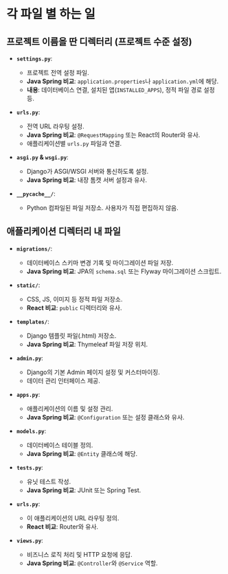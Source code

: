 # 각 파일 별 하는 일

## 프로젝트 이름을 딴 디렉터리 (프로젝트 수준 설정)

- **`settings.py`**:
  - 프로젝트 전역 설정 파일.
  - **Java Spring 비교**: `application.properties`나 `application.yml`에 해당.
  - **내용**: 데이터베이스 연결, 설치된 앱(`INSTALLED_APPS`), 정적 파일 경로 설정 등.

- **`urls.py`**:
  - 전역 URL 라우팅 설정.
  - **Java Spring 비교**: `@RequestMapping` 또는 React의 Router와 유사.
  - 애플리케이션별 `urls.py` 파일과 연결.

- **`asgi.py` & `wsgi.py`**:
  - Django가 ASGI/WSGI 서버와 통신하도록 설정.
  - **Java Spring 비교**: 내장 톰캣 서버 설정과 유사.

- **`__pycache__/`**:
  - Python 컴파일된 파일 저장소. 사용자가 직접 편집하지 않음.

## 애플리케이션 디렉터리 내 파일

- **`migrations/`**:
  - 데이터베이스 스키마 변경 기록 및 마이그레이션 파일 저장.
  - **Java Spring 비교**: JPA의 `schema.sql` 또는 Flyway 마이그레이션 스크립트.

- **`static/`**:
  - CSS, JS, 이미지 등 정적 파일 저장소.
  - **React 비교**: `public` 디렉터리와 유사.

- **`templates/`**:
  - Django 템플릿 파일(.html) 저장소.
  - **Java Spring 비교**: Thymeleaf 파일 저장 위치.

- **`admin.py`**:
  - Django의 기본 Admin 페이지 설정 및 커스터마이징.
  - 데이터 관리 인터페이스 제공.

- **`apps.py`**:
  - 애플리케이션의 이름 및 설정 관리.
  - **Java Spring 비교**: `@Configuration` 또는 설정 클래스와 유사.

- **`models.py`**:
  - 데이터베이스 테이블 정의.
  - **Java Spring 비교**: `@Entity` 클래스에 해당.

- **`tests.py`**:
  - 유닛 테스트 작성.
  - **Java Spring 비교**: JUnit 또는 Spring Test.

- **`urls.py`**:
  - 이 애플리케이션의 URL 라우팅 정의.
  - **React 비교**: Router와 유사.

- **`views.py`**:
  - 비즈니스 로직 처리 및 HTTP 요청에 응답.
  - **Java Spring 비교**: `@Controller`와 `@Service` 역할.